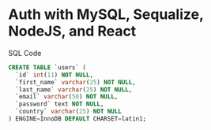 # Auth with MySQL, Sequalize, NodeJS, and React


SQL Code
```SQL
CREATE TABLE `users` (
  `id` int(11) NOT NULL,
  `first_name` varchar(25) NOT NULL,
  `last_name` varchar(25) NOT NULL,
  `email` varchar(50) NOT NULL,
  `password` text NOT NULL,
  `country` varchar(25) NOT NULL
) ENGINE=InnoDB DEFAULT CHARSET=latin1;
```
